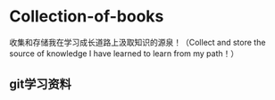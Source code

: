 # Collection-of-books
收集和存储我在学习成长道路上汲取知识的源泉！（Collect and store the source of knowledge I have learned to learn from my path！）

## git学习资料

